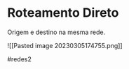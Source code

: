 
# Roteamento Direto

Origem e destino na mesma rede.

![[Pasted image 20230305174755.png]]


#redes2

